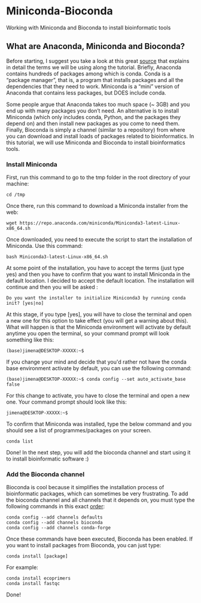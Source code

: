 # Miniconda-Bioconda
Working with  Miniconda and Bioconda to install bioinformatic tools
## What are Anaconda, Miniconda and Bioconda?
Before starting, I suggest you take a look at this great [source](https://www.biostars.org/p/9480933/) that explains in detail the terms we will be using along the tutorial. Briefly, Anaconda contains hundreds of packages among which is conda. Conda is a “package manager”, that is, a program that installs packages and all the dependencies that they need to work. Miniconda is a “mini” version of Anaconda that contains less packages, but DOES include conda. 

Some people argue that Anaconda takes too much space (~ 3GB) and you end up with many packages you don’t need. An alternative is to install Miniconda (which only includes conda, Python, and the packages they depend on) and then install new packages as you come to need them.
Finally, Bioconda is simply a channel (similar to a repository) from where you can download and install loads of packages related to bioinformatics.
In this tutorial, we will use Miniconda and Bioconda to install bioinformatics tools.
### Install Miniconda
First, run this command to go to the tmp folder in the root directory of your machine:
```
cd /tmp
```
Once there, run this command to download a Miniconda installer from the web:
```
wget https://repo.anaconda.com/miniconda/Miniconda3-latest-Linux-x86_64.sh
```
Once downloaded, you need to execute the script to start the installation of Miniconda. Use this command:
```
bash Miniconda3-latest-Linux-x86_64.sh
```
At some point of the installation, you have to accept the terms (just type yes) and then you have to confirm that you want to install Miniconda in the default location. I decided to accept the default location. The installation will continue and then you will be asked :
```
Do you want the installer to initialize Miniconda3 by running conda init? [yes|no]
```
At this stage, if you type [yes], you will have to close the terminal and open a new one for this option to take effect (you will get a warning about this). What will happen is that the Miniconda environment will activate by default anytime you open the terminal, so your command prompt will look something like this:
```
(base)jimena@DESKTOP-XXXXX:~$
```
If you change your mind and decide that you'd rather not have the conda base environment activate by default, you can use the following command:
```
(base)jimena@DESKTOP-XXXXX:~$ conda config --set auto_activate_base false
```
For this change to activate, you have to close the terminal and open a new one. Your command prompt should look like this:
```
jimena@DESKTOP-XXXXX:~$
```
To confirm that Miniconda was installed, type the below command and you should see a list of programmes/packages on your screen.
```
conda list
```
Done! In the next step, you will add the bioconda channel and start using it to install bioinformatic software :)
### Add the Bioconda channel
Bioconda is cool because it simplifies the installation process of bioinformatic packages, which can sometimes be very frustrating.
To add the bioconda channel and all channels that it depends on, you must type the following commands in this exact [order](https://bioconda.github.io/user/install.html):
```
conda config --add channels defaults
conda config --add channels bioconda
conda config --add channels conda-forge
```
Once these commands have been executed, Bioconda has been enabled. If you want to install packages from Bioconda, you can just type:
```
conda install [package]
```
For example:
``` 
conda install ecoprimers
conda install fastqc
````
Done!  

